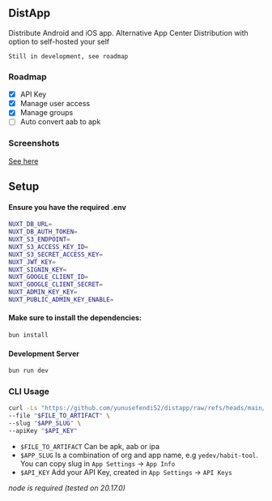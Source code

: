 ## DistApp

Distribute Android and iOS app. Alternative App Center Distribution with option to self-hosted your self

```
Still in development, see roadmap
```

### Roadmap
- [x] API Key
- [x] Manage user access
- [x] Manage groups
- [ ] Auto convert aab to apk

### Screenshots

[See here](./screenshots)

## Setup

#### Ensure you have the required .env

```bash
NUXT_DB_URL=
NUXT_DB_AUTH_TOKEN=
NUXT_S3_ENDPOINT=
NUXT_S3_ACCESS_KEY_ID=
NUXT_S3_SECRET_ACCESS_KEY=
NUXT_JWT_KEY=
NUXT_SIGNIN_KEY=
NUXT_GOOGLE_CLIENT_ID=
NUXT_GOOGLE_CLIENT_SECRET=
NUXT_ADMIN_KEY_KEY=
NUXT_PUBLIC_ADMIN_KEY_ENABLE=
```

#### Make sure to install the dependencies:

```bash
bun install
```

#### Development Server

```bash
bun run dev
```

### CLI Usage

```sh
curl -Ls "https://github.com/yunusefendi52/distapp/raw/refs/heads/main/cli/cli.sh" | sh -s -- --distribute \
--file "$FILE_TO_ARTIFACT" \
--slug "$APP_SLUG" \
--apiKey "$API_KEY"
```

- `$FILE_TO_ARTIFACT` Can be apk, aab or ipa
- `$APP_SLUG` Is a combination of org and app name, e.g `yedev/habit-tool`. You can copy slug in `App Settings` -> `App Info`
- `$API_KEY` Add your API Key, created in `App Settings` -> `API Keys`

*node is required (tested on 20.17.0)*